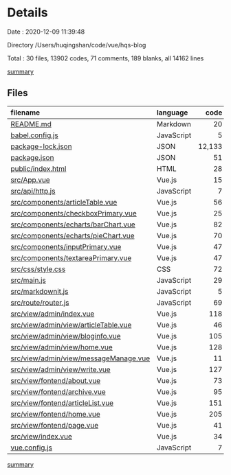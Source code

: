 # Details

Date : 2020-12-09 11:39:48

Directory /Users/huqingshan/code/vue/hqs-blog

Total : 30 files,  13902 codes, 71 comments, 189 blanks, all 14162 lines

[summary](results.md)

## Files
| filename | language | code | comment | blank | total |
| :--- | :--- | ---: | ---: | ---: | ---: |
| [README.md](/README.md) | Markdown | 20 | 0 | 12 | 32 |
| [babel.config.js](/babel.config.js) | JavaScript | 5 | 0 | 1 | 6 |
| [package-lock.json](/package-lock.json) | JSON | 12,133 | 0 | 1 | 12,134 |
| [package.json](/package.json) | JSON | 51 | 0 | 1 | 52 |
| [public/index.html](/public/index.html) | HTML | 28 | 5 | 3 | 36 |
| [src/App.vue](/src/App.vue) | Vue.js | 15 | 0 | 3 | 18 |
| [src/api/http.js](/src/api/http.js) | JavaScript | 7 | 3 | 6 | 16 |
| [src/components/articleTable.vue](/src/components/articleTable.vue) | Vue.js | 56 | 0 | 6 | 62 |
| [src/components/checkboxPrimary.vue](/src/components/checkboxPrimary.vue) | Vue.js | 25 | 0 | 1 | 26 |
| [src/components/echarts/barChart.vue](/src/components/echarts/barChart.vue) | Vue.js | 82 | 14 | 4 | 100 |
| [src/components/echarts/pieChart.vue](/src/components/echarts/pieChart.vue) | Vue.js | 70 | 11 | 3 | 84 |
| [src/components/inputPrimary.vue](/src/components/inputPrimary.vue) | Vue.js | 47 | 0 | 3 | 50 |
| [src/components/textareaPrimary.vue](/src/components/textareaPrimary.vue) | Vue.js | 47 | 0 | 4 | 51 |
| [src/css/style.css](/src/css/style.css) | CSS | 72 | 9 | 12 | 93 |
| [src/main.js](/src/main.js) | JavaScript | 29 | 6 | 8 | 43 |
| [src/markdownit.js](/src/markdownit.js) | JavaScript | 5 | 3 | 4 | 12 |
| [src/route/router.js](/src/route/router.js) | JavaScript | 69 | 4 | 4 | 77 |
| [src/view/admin/index.vue](/src/view/admin/index.vue) | Vue.js | 118 | 1 | 18 | 137 |
| [src/view/admin/view/articleTable.vue](/src/view/admin/view/articleTable.vue) | Vue.js | 46 | 0 | 3 | 49 |
| [src/view/admin/view/bloginfo.vue](/src/view/admin/view/bloginfo.vue) | Vue.js | 105 | 0 | 2 | 107 |
| [src/view/admin/view/home.vue](/src/view/admin/view/home.vue) | Vue.js | 128 | 0 | 13 | 141 |
| [src/view/admin/view/messageManage.vue](/src/view/admin/view/messageManage.vue) | Vue.js | 11 | 0 | 4 | 15 |
| [src/view/admin/view/write.vue](/src/view/admin/view/write.vue) | Vue.js | 127 | 8 | 3 | 138 |
| [src/view/fontend/about.vue](/src/view/fontend/about.vue) | Vue.js | 73 | 2 | 6 | 81 |
| [src/view/fontend/archive.vue](/src/view/fontend/archive.vue) | Vue.js | 95 | 0 | 10 | 105 |
| [src/view/fontend/articleList.vue](/src/view/fontend/articleList.vue) | Vue.js | 151 | 1 | 18 | 170 |
| [src/view/fontend/home.vue](/src/view/fontend/home.vue) | Vue.js | 205 | 2 | 25 | 232 |
| [src/view/fontend/page.vue](/src/view/fontend/page.vue) | Vue.js | 41 | 2 | 5 | 48 |
| [src/view/index.vue](/src/view/index.vue) | Vue.js | 34 | 0 | 6 | 40 |
| [vue.config.js](/vue.config.js) | JavaScript | 7 | 0 | 0 | 7 |

[summary](results.md)